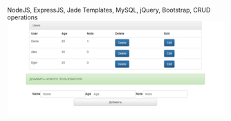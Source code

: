 NodeJS, ExpressJS, Jade Templates, MySQL, jQuery, Bootstrap, CRUD operations
![NodeJS, ExpressJS, Jade Templates, MySQL, jQuery, Bootstrap, CRUD operations](https://github.com/DenysSidorov/NodeJS-CRUD-MySQL/raw/master/img/1.jpg)
